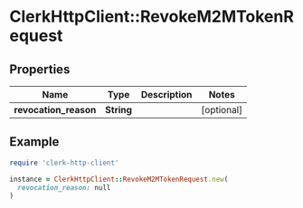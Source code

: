 # ClerkHttpClient::RevokeM2MTokenRequest

## Properties

| Name | Type | Description | Notes |
| ---- | ---- | ----------- | ----- |
| **revocation_reason** | **String** |  | [optional] |

## Example

```ruby
require 'clerk-http-client'

instance = ClerkHttpClient::RevokeM2MTokenRequest.new(
  revocation_reason: null
)
```

